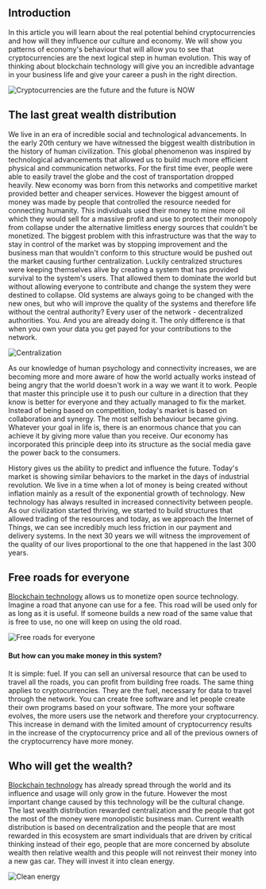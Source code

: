 ## Introduction

In this article you will learn about the real potential behind cryptocurrencies and how will they influence our culture and economy. We will show you patterns of economy's behaviour that will allow you to see that cryptocurrencies are the next logical step in human evolution. This way of thinking about blockchain technology will give you an incredible advantage in your business life and give your career a push in the right direction. 

![Cryptocurrencies are the future and the future is NOW](/images/bitcoin.jpg)

## The last great wealth distribution

We live in an era of incredible social and technological advancements. In the early 20th century we have witnessed the biggest wealth distribution in the history of human civilization. This global phenomenon was inspired by technological advancements that allowed us to build much more efficient physical and communication networks. For the first time ever, people were able to easily travel the globe and the cost of transportation dropped heavily. New economy was born from this networks and competitive market provided better and cheaper services. However the biggest amount of money was made by people that controlled the resource needed for connecting humanity. This individuals used their money to mine more oil which they would sell for a massive profit and use to protect their monopoly from collapse under the alternative limitless energy sources that couldn't be monetized. The biggest problem with this infrastructure was that the way to stay in control of the market was by stopping improvement and the business man that wouldn't conform to this structure would be pushed out the market causing further centralization. Luckily centralized structures were keeping themselves alive by creating a system that has provided survival to the system's users. That allowed them to dominate the world but without allowing everyone to contribute and change the system they were destined to collapse. Old systems are always going to be changed with the new ones, but who will improve the quality of the systems and therefore life without the central authority? Every user of the network - decentralized authorities. You. And you are already doing it. The only difference is that when you own your data you get payed for your contributions to the network.

![Centralization](/images/oil.jpg)

As our knowledge of human psychology and connectivity increases, we are becoming more and more aware of how the world actually works instead of being angry that the world doesn't work in a way we want it to work. People that master this principle use it to push our culture in a direction that they know is better for everyone and they actually managed to fix the market. Instead of being based on competition, today's market is based on collaboration and synergy. The most selfish behaviour became giving. Whatever your goal in life is, there is an enormous chance that you can achieve it by giving more value than you receive. Our economy has incorporated this principle deep into its structure as the social media gave the power back to the consumers. 

History gives us the ability to predict and influence the future. Today's market is showing similar behaviors to the market in the days of industrial revolution. We live in a time when a lot of money is being created without inflation mainly as a result of the exponential growth of technology. New technology has always resulted in increased connectivity between people. As our civilization started thriving, we started to build structures that allowed trading of the resources and today, as we approach the Internet of Things, we can see incredibly much less friction in our payment and delivery systems. In the next 30 years we will witness the improvement of the quality of our lives proportional to the one that happened in the last 300 years.


## Free roads for everyone

[Blockchain technology][Blockchain] allows us to monetize open source technology. Imagine a road that anyone can use for a fee. This road will be used only for as long as it is useful. If someone builds a new road of the same value that is free to use, no one will keep on using the old road. 

![Free roads for everyone](/images/roads.jpg)

#### But how can you make money in this system?

It is simple: fuel. If you can sell an universal resource that can be used to travel all the roads, you can profit from building free roads. The same thing applies to cryptocurrencies. They are the fuel, necessary for data to travel through the network. You can create free software and let people create their own programs based on your software. The more your software evolves, the more users use the network and therefore your cryptocurrency. This increase in demand with the limited amount of cryptocurrency results in the increase of the cryptocurrency price and all of the previous owners of the cryptocurrency have more money.

## Who will get the wealth?

[Blockchain technology][Blockchain] has already spread through the world and its influence and usage will only grow in the future. However the most important change caused by this technology will be the cultural change. The last wealth distribution rewarded centralization and the people that got the most of the money were monopolistic business man. Current wealth distribution is based on decentralization and the people that are most rewarded in this ecosystem are smart individuals that are driven by critical thinking instead of their ego, people that are more concerned by absolute wealth then relative wealth and this people will not reinvest their money into a new gas car. They will invest it into clean energy. 

![Clean energy](/images/energy.jpg)

[Blockchain]: https://bitfalls.com/2017/08/20/blockchain-explained-blockchain-works/
